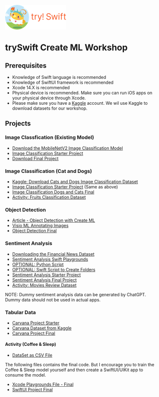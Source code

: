 
![trySwift Logo](/projects/logo_riko_labs_navbar_nyc.png)

# trySwift Create ML Workshop 

## Prerequisites  

- Knowledge of Swift language is recommended 
- Knowledge of SwiftUI framework is recommended 
- Xcode 14.X is recommended 
- Physical device is recommended. Make sure you can run iOS apps on your physical device through Xcode. 
- Please make sure you have a [Kaggle](https://www.kaggle.com/) account. We wil use Kaggle to download datasets for our workshop. 

## Projects

### Image Classfication (Existing Model)

- [Download the MobileNetV2 Image Classification Model](https://developer.apple.com/machine-learning/models/)
- [Image Classification Starter Project](/projects/image-classifier-starter.zip)
- [Download Final Project](/projects/image-classifier-final-project-mobilenet.zip)

### Image Classification (Cat and Dogs)

- [Kaggle: Download Cats and Dogs Image Classification Dataset](https://www.kaggle.com/datasets/samuelcortinhas/cats-and-dogs-image-classification)
- [Image Classification Starter Project](/projects/image-classifier-starter.zip) (Same as above)
- [Image Classification Dogs and Cats Final](/projects/image-classifier-dog-vs-cat-final.zip)
- [Activity: Fruits Classification Dataset](https://www.kaggle.com/datasets/ayessa/fruits-image-dataset)

### Object Detection 
- [Article - Object Detection with Create ML](https://evilmartians.com/chronicles/object-detection-with-create-ml-images-and-dataset)
- [Visio ML Annotating Images](https://github.com/Gaspard-Bruno/visio-ml)
- [Object Detection Final](/projects/traffic-light-detector-final.zip)

### Sentiment Analysis 
- [Downloading the Financial News Dataset](https://www.kaggle.com/datasets/ankurzing/sentiment-analysis-for-financial-news)
- [Sentiment Analysis Swift Playgrounds](/projects/sentiment-analysis-swift-playgrounds.zip)
- [OPTIONAL: Python Script](/projects/financial-news-sentimental-python.zip)
- [OPTIONAL: Swift Script to Create Folders](https://gist.github.com/azamsharp/0d1325a33c7943d89ad8e10b23f0179d)
- [Sentiment Analysis Starter Project](/projects/FinancialNews-Starter.zip)
- [Sentiment Analysis Final Project](/projects/FinancialNews-Final.zip)
- [Activity: Movies Review Dataset](https://www.kaggle.com/datasets/atulanandjha/imdb-50k-movie-reviews-test-your-bert)

NOTE: Dummy sentiment analysis data can be generated by ChatGPT. Dummy data should not be used in actual apps.  

### Tabular Data 
- [Carvana Project Starter](/projects/starter-code-carvana.zip)
- [Carvana Dataset from Kaggle](https://www.kaggle.com/datasets/ravishah1/carvana-predict-car-prices)
- [Carvana Project Final](/projects/final-code-carvana.zip)

#### Activity (Coffee & Sleep)

- [DataSet as CSV File](/projects/sleep.csv)

The following files contains the final code. But I encourage you to train the Coffee & Sleep model yourself and then create a SwiftUI/UIKit app to consume the model. 

- [Xcode Playgrounds File - Final](/projects/CoffeeAndSleep.playground.zip)  
- [SwiftUI Project Final](/projects/CoffeeAndSleep-final.zip)






